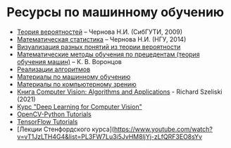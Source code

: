 # Ресурсы по машинному обучению
- [Теория вероятностей](https://nsu.ru/mmf/tvims/chernova/sibguti/tv-sibguti.pdf") – Чернова Н.И. (СибГУТИ, 2009)
- [Математическая статистика](https://nsu.ru/mmf/tvims/chernova/ms/ms_nsu14.pdf) – Чернова Н.И. (НГУ, 2014)
- [Визуализация разных понятий из теории вероятности](https://seeing-theory.brown.edu/)
- [Математические методы обучения по прецедентам (теория обучения машин)](http://www.machinelearning.ru/wiki/images/6/6d/Voron-ML-1.pdf) – К. В. Воронцов
- [Реализации алгоритмов](https://ru.m.wikibooks.org/wiki/%D0%A0%D0%B5%D0%B0%D0%BB%D0%B8%D0%B7%D0%B0%D1%86%D0%B8%D0%B8_%D0%B0%D0%BB%D0%B3%D0%BE%D1%80%D0%B8%D1%82%D0%BC%D0%BE%D0%B2)
- [Материалы по машинному обучению](https://github.com/demidovakatya/vvedenie-mashinnoe-obuchenie)
- [Материалы по компьютерному зрению](https://szeliski.org/Book/)
- [Книга Computer Vision: Algorithms and Applications](https://www.dropbox.com/sh/88qvr1z7fpfx1tv/AAB4Ia3yEMuZ4WSzNWB5acTta?dl=0&preview=SzeliskiBookDraft_20210121.pdf) - Richard Szeliski (2021)
- [Курс "Deep Learning for Computer Vision"](https://www.youtube.com/playlist?list=PL5-TkQAfAZFbzxjBHtzdVCWE0Zbhomg7r)
- [OpenCV-Python Tutorials](https://opencv-python-tutroals.readthedocs.io/en/latest/py_tutorials/py_tutorials.html)
- [TensorFlow Tutorials](https://www.tensorflow.org/tutorials)
- [Лекции Стенфордского курса](https://www.youtube.com/watch?v=vT1JzLTH4G4&list=PL3FW7Lu3i5JvHM8ljYj-zLfQRF3EO8sYv
